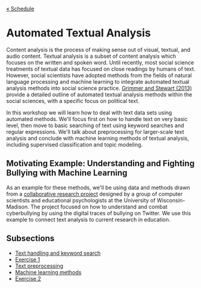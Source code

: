 
[&laquo; Schedule](../README.md#schedule)

# Automated Textual Analysis

Content analysis is the process of making sense out of visual, textual, and audio content. Textual analysis is a subset of content analysis which focuses on the written and spoken word. Until recently, most social science treatments of textual data has focused on close readings by humans of text. However, social scientists have adopted methods from the fields of natural language processing and machine learning to integrate automated textual analysis methods into social science practice. [Grimmer and Stewart (2013)](http://web.stanford.edu/~jgrimmer/tad2.pdf) provide a detailed outline of automated textual analysis methods within the social sciences, with a specific focus on political text.

In this workshop we will learn how to deal with text data sets using automated methods. We'll focus first on how to handle text on very basic level, then move to basic searching of text using keyword searches and regular expressions. We'll talk about preprocessing for larger-scale text analysis and conclude with machine learning methods of textual analysis, including supervised classification and topic modeling. 

## Motivating Example: Understanding and Fighting Bullying with Machine Learning

As an example for these methods, we'll be using data and methods drawn from a [collaborative research project](http://research.cs.wisc.edu/bullying/) designed by a group of computer scientists and educational psychologists at the University of Wisconsin-Madison. The project focused on how to understand and combat cyberbullying by using the digital traces of bullying on Twitter. We use this example to connect text analysis to current research in education.

## Subsections

* [Text handling and keyword search](http://htmlpreview.github.io/?https://github.com/pablobarbera/data-science-workshop/blob/master/text/01_intro.html)
* [Exercise 1](http://htmlpreview.github.io/?https://github.com/pablobarbera/data-science-workshop/blob/master/text/02_challenge1.html)
* [Text preprocessing](https://github.com/pablobarbera/data-science-workshop/blob/master/text/03_preprocessing.Rmd)
* [Machine learning methods](http://htmlpreview.github.io/?https://github.com/pablobarbera/data-science-workshop/blob/master/text/04_machine_learning.html)
* [Exercise 2](http://htmlpreview.github.io/?https://github.com/pablobarbera/data-science-workshop/blob/master/text/05_challenge2.html)
